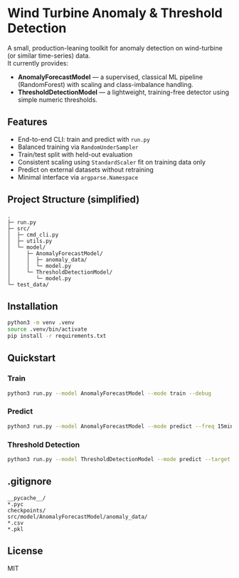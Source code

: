 # Wind Turbine Anomaly & Threshold Detection

A small, production-leaning toolkit for anomaly detection on wind-turbine (or similar time-series) data.  
It currently provides:

- **AnomalyForecastModel** — a supervised, classical ML pipeline (RandomForest) with scaling and class-imbalance handling.
- **ThresholdDetectionModel** — a lightweight, training-free detector using simple numeric thresholds.

## Features

- End-to-end CLI: train and predict with `run.py`
- Balanced training via `RandomUnderSampler`
- Train/test split with held-out evaluation
- Consistent scaling using `StandardScaler` fit on training data only
- Predict on external datasets without retraining
- Minimal interface via `argparse.Namespace`

## Project Structure (simplified)

```
.
├─ run.py
├─ src/
│  ├─ cmd_cli.py
│  ├─ utils.py
│  └─ model/
│     ├─ AnomalyForecastModel/
│     │  ├─ anomaly_data/
│     │  └─ model.py
│     └─ ThresholdDetectionModel/
│        └─ model.py
└─ test_data/
```

## Installation

```bash
python3 -m venv .venv
source .venv/bin/activate
pip install -r requirements.txt
```

## Quickstart

### Train

```bash
python3 run.py --model AnomalyForecastModel --mode train --debug
```

### Predict

```bash
python3 run.py --model AnomalyForecastModel --mode predict --freq 15min --debug
```

### Threshold Detection

```bash
python3 run.py --model ThresholdDetectionModel --mode predict --target wind_speed --left_threshold 3.0 --right_threshold 25.0 --debug
```

## .gitignore

```gitignore
__pycache__/
*.pyc
checkpoints/
src/model/AnomalyForecastModel/anomaly_data/
*.csv
*.pkl
```

## License

MIT
